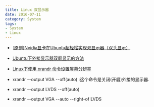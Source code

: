 ```yaml
---
title: Linux 双显示器
date: 2016-07-11
category: System
tags:
- System
- Linux
---
```


- [[原创]Nvidia显卡在Ubuntu超轻松实现双显示器（双头显示）](http://forum.ubuntu.org.cn/viewtopic.php?t=40666)
- [Ubuntu下外接显示器双屏显示的方法](http://www.linuxidc.com/Linux/2008-05/12860.htm)
- [Linux下使用 xrandr 命令设置屏幕分辨率](http://www.linuxidc.com/Linux/2012-10/72488.htm)


- xrandr --output VGA --off(auto) :这个命令是关闭(开启)外接的显示器.
- xrandr --output LVDS --off(auto)
- xrandr --output VGA --auto --right-of LVDS
